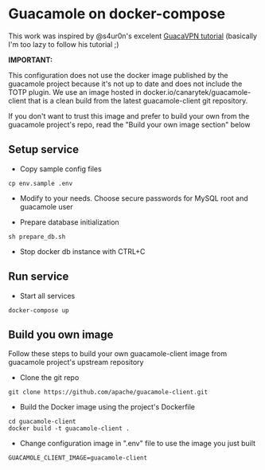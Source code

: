 # Guacamole on docker-compose

This work was inspired by @s4ur0n's excelent [GuacaVPN tutorial](https://cs3group.com/media/guacaVPN.pdf) (basically I'm too lazy to follow his tutorial ;)

**IMPORTANT:** 

This configuration does not use the docker image published by the guacamole project because it's not up to date and does not include the TOTP plugin.
We use an image hosted in docker.io/canarytek/guacamole-client that is a clean build from the latest guacamole-client git repository.

If you don't want to trust this image and prefer to build your own from the guacamole project's repo, read the "Build your own image section" below

## Setup service

  * Copy sample config files

```
cp env.sample .env
```

  * Modify to your needs. Choose secure passwords for MySQL root and guacamole user

  * Prepare database initialization

```
sh prepare_db.sh
```

  * Stop docker db instance with CTRL+C

## Run service

  * Start all services

```
docker-compose up
```

## Build you own image

Follow these steps to build your own guacamole-client image from guacamole project's upstream repository

  * Clone the git repo

```
git clone https://github.com/apache/guacamole-client.git
```

  * Build the Docker image using the project's Dockerfile

```
cd guacamole-client
docker build -t guacamole-client .
```

  * Change configuration image in ".env" file to use the image you just built

```
GUACAMOLE_CLIENT_IMAGE=guacamole-client
```
